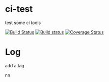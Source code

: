 ci-test
=======

test some ci tools

[![Build Status](https://travis-ci.org/code4game/ci-test.svg)](https://travis-ci.org/code4game/ci-test)
[![Build status](https://ci.appveyor.com/api/projects/status/3r642we2qxywe19s?svg=true)](https://ci.appveyor.com/project/alexchicn/ci-test)
[![Coverage Status](https://coveralls.io/repos/code4game/ci-test/badge.png)](https://coveralls.io/r/code4game/ci-test)

Log
===

add a tag

nn
